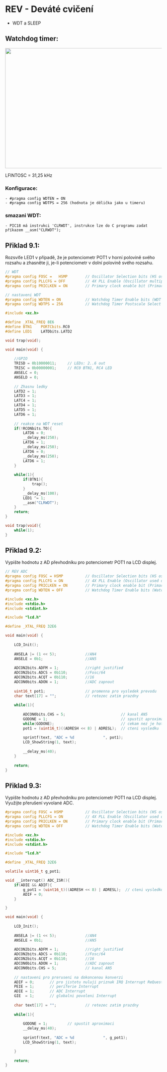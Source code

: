 # REV - Deváté cvičení
- WDT a SLEEP

## Watchdog timer:

<p align="center">
  <img width="1024" height="385" src="https://github.com/MBrablc/BUT-FME-REV/blob/master/02_cv_zadani/09_CV/WDT.png">
</p>

LFINTOSC = 31,25 kHz

### Konfigurace:

    - #pragma config WDTEN = ON
    - #pragma config WDTPS = 256 (hodnota je dělička jako u timeru)

### smazani WDT:

    - PIC18 má instrukci 'CLRWDT', instrukce lze do C programu zadat příkazem __asm("CLRWDT");


## Přiklad 9.1:
Rozsviťe LED1 v případě, že je potenciometr POT1 v horní polovině svého rozsahu a zhasněte ji, je-li potenciometr v dolní polovině svého rozsahu.
```c
// WDT
#pragma config FOSC =   HSMP        // Oscillator Selection bits (HS oscillator (medium power 4-16 MHz))
#pragma config PLLCFG = OFF         // 4X PLL Enable (Oscillator multiplied by 4)
#pragma config PRICLKEN = ON        // Primary clock enable bit (Primary clock is always enabled)

// nastaveni WDT
#pragma config WDTEN = ON           // Watchdog Timer Enable bits (WDT is always enabled. SWDTEN bit has no effect)
#pragma config WDTPS = 256          // Watchdog Timer Postscale Select bits (1:256)

#include <xc.h>

#define _XTAL_FREQ 8E6
#define BTN1    PORTCbits.RC0
#define LED1    LATDbits.LATD2

void trap(void);

void main(void) {
    
    //GPIO
    TRISD = 0b10000011;     // LEDs: 2..6 out
    TRISC = 0b00000001;     // RC0 BTN1, RC4 LED
    ANSELC = 0;
    ANSELD = 0;
    
    // Zhasnu ledky
    LATD2 = 1;
    LATD3 = 1;
    LATC4 = 1;
    LATD4 = 1;
    LATD5 = 1;
    LATD6 = 1;
    
    // reakce na WDT reset
    if(!RCONbits.TO){
        LATD6 = 0;
        __delay_ms(250);
        LATD6 = 1;
        __delay_ms(250);
        LATD6 = 0;
        __delay_ms(250);
        LATD6 = 1; 
    }
    
    while(1){
        if(BTN1){
            trap();
        }
        __delay_ms(100);
        LED1 ^= 1;
        __asm("CLRWDT");
    }
    return;
}

void trap(void){
    while(1);
}
```

## Přiklad 9.2:
Vypište hodnotu z AD převhodníku pro potenciometr POT1 na LCD displej.
```c
// REV ADC
#pragma config FOSC = HSMP          // Oscillator Selection bits (HS oscillator (medium power 4-16 MHz))
#pragma config PLLCFG = ON          // 4X PLL Enable (Oscillator used directly)
#pragma config PRICLKEN = ON        // Primary clock enable bit (Primary clock is always enabled)
#pragma config WDTEN = OFF          // Watchdog Timer Enable bits (Watch dog timer is always disabled. SWDTEN has no effect.)

#include <xc.h>
#include <stdio.h>
#include <stdint.h>

#include "lcd.h"

#define _XTAL_FREQ 32E6

void main(void) {
    
    LCD_Init();
    
    ANSELA |= (1 << 5);             //AN4
    ANSELE = 0b1;                   //AN5
 
    ADCON2bits.ADFM = 1;            //right justified
    ADCON2bits.ADCS = 0b110;        //Fosc/64
    ADCON2bits.ACQT = 0b110;        //16
    ADCON0bits.ADON = 1;            //ADC zapnout
    
    uint16_t pot1;                  // promenna pro vysledek prevodu
    char text[17] = "";             // retezec zatim prazdny
    
    while(1){
        
        ADCON0bits.CHS = 5;                         // kanal AN5
        GODONE = 1;                                 // spustit aproximaci
        while(GODONE);                              // cekam nez je hotovo
        pot1 = (uint16_t)((ADRESH << 8) | ADRESL);  // cteni vysledku
        
        sprintf(text, "ADC = %d             ", pot1);
        LCD_ShowString(1, text);
        
        __delay_ms(40);
    }
    
    return;
}

```
## Přiklad 9.3:
Vypište hodnotu z AD převhodníku pro potenciometr POT1 na LCD displej. Využijte přerušení vyvolané ADC.
```c
#pragma config FOSC = HSMP          // Oscillator Selection bits (HS oscillator (medium power 4-16 MHz))
#pragma config PLLCFG = ON          // 4X PLL Enable (Oscillator used directly)
#pragma config PRICLKEN = ON        // Primary clock enable bit (Primary clock is always enabled)
#pragma config WDTEN = OFF          // Watchdog Timer Enable bits (Watch dog timer is always disabled. SWDTEN has no effect.)

#include <xc.h>
#include <stdio.h>
#include <stdint.h>

#include "lcd.h"

#define _XTAL_FREQ 32E6

volatile uint16_t g_pot1;

void __interrupt() ADC_ISR(){
    if(ADIE && ADIF){
        g_pot1 = (uint16_t)((ADRESH << 8) | ADRESL);  // cteni vysledku
        ADIF = 0;
    }

}

void main(void) {
    
    LCD_Init();
    
    ANSELA |= (1 << 5);             //AN4
    ANSELE = 0b1;                   //AN5
 
    ADCON2bits.ADFM = 1;            //right justified
    ADCON2bits.ADCS = 0b110;        //Fosc/64
    ADCON2bits.ACQT = 0b110;        //16
    ADCON0bits.ADON = 1;            //ADC zapnout
    ADCON0bits.CHS = 5;             // kanal AN5
    
    // nastaveni pro preruseni na dokoncenou konverzi
    ADIF = 0;       // pro jistotu nuluji priznak IRQ Interrupt ReQuest pro preruseni
    PEIE = 1;       // periferie Interrupt
    ADIE = 1;       // ADC Interrupt
    GIE  = 1;       // globalni povoleni Interrupt
    
    char text[17] = "";             // retezec zatim prazdny
    
    while(1){
        
        GODONE = 1;         // spustit aproximaci
        __delay_ms(40);
        
        sprintf(text, "ADC = %d             ", g_pot1);
        LCD_ShowString(1, text);

    }
    
    return;
}

```
